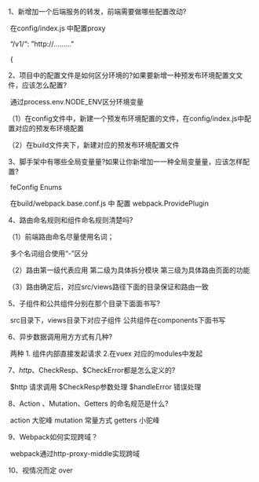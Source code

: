 1、新增加一个后端服务的转发，前端需要做哪些配置改动?

​	在config/index.js 中配置proxy

​			“/v1/“: ”http://………"

​		{

2、项⽬中的配置文件是如何区分环境的?如果要新增一种预发布环境配置⽂文件，应该怎么配置?

​	通过process.env.NODE_ENV区分环境变量

 （1）在config文件中，新建一个预发布环境配置的文件，在config/index.js中配置对应的预发布环境配置

 （2）在build文件夹下，新建对应的预发布环境配置文件

3、脚⼿架中有哪些全局变量量?如果让你新增加⼀一种全局变量量，应该怎样配置?

​	feConfig Enums

​	在build/webpack.base.conf.js 中 配置 webpack.ProvidePlugin

4、路由命名规则和组件命名规则清楚吗?

（1）前端路由命名尽量使用名词；

​    多个名词组合使用“-”区分

（2）路由第一级代表应用 第二级为具体拆分模块 第三级为具体路由页面的功能

（3）路由确定后，对应src/views路径下面的目录保证和路由一致

5、子组件和公共组件分别在那个目录下⾯面书写?

​	src目录下，views目录下对应子组件   公共组件在components下面书写

6、异步数据调⽤用⽅方式有几种?

​	两种  1. 组件内部直接发起请求  2.在vuex 对应的modules中发起

7、$http、$CheckResp、$CheckError都是怎么定义的?

​	$http 请求调用  $CheckResp参数处理 $handleError 错误处理

8、Action 、Mutation、Getters 的命名规范是什么?

​	action  大驼峰  mutation 常量方式  getters 小驼峰

9、Webpack如何实现跨域？

​	webpack通过http-proxy-middle实现跨域 

10、视情况而定 over